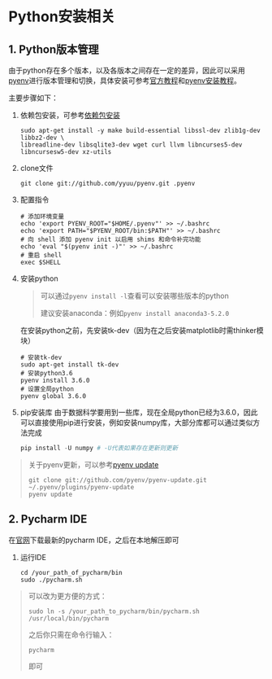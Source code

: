 # Python安装相关

## 1. Python版本管理

由于python存在多个版本，以及各版本之间存在一定的差异，因此可以采用[pyenv](https://github.com/yyuu/pyenv)进行版本管理和切换，具体安装可参考[官方教程](https://github.com/yyuu/pyenv)和[pyenv安装教程](https://my.oschina.net/lionets/blog/267469)。

主要步骤如下：

1. 依赖包安装，可参考[依赖包安装](https://github.com/yyuu/pyenv/wiki/Common-build-problems#requirements)

   ```shell
   sudo apt-get install -y make build-essential libssl-dev zlib1g-dev libbz2-dev \
   libreadline-dev libsqlite3-dev wget curl llvm libncurses5-dev libncursesw5-dev xz-utils
   ```

2. clone文件

   ```shell
   git clone git://github.com/yyuu/pyenv.git .pyenv
   ```

3. 配置指令

   ```shell
   # 添加环境变量
   echo 'export PYENV_ROOT="$HOME/.pyenv"' >> ~/.bashrc
   echo 'export PATH="$PYENV_ROOT/bin:$PATH"' >> ~/.bashrc
   # 向 shell 添加 pyenv init 以启用 shims 和命令补完功能
   echo 'eval "$(pyenv init -)"' >> ~/.bashrc
   # 重启 shell
   exec $SHELL
   ```

4. 安装python

   > 可以通过`pyenv install -l`查看可以安装哪些版本的python
   >
   > 建议安装anaconda：例如`pyenv install anaconda3-5.2.0`
   >
   
   在安装python之前，先安装tk-dev（因为在之后安装matplotlib时需thinker模块）

   ```shell
   # 安装tk-dev
   sudo apt-get install tk-dev
   # 安装python3.6
   pyenv install 3.6.0
   # 设置全局python
   pyenv global 3.6.0
   ```

5. pip安装库
   由于数据科学要用到一些库，现在全局python已经为3.6.0，因此可以直接使用pip进行安装，例如安装numpy库，大部分库都可以通过类似方法完成

   ```python
   pip install -U numpy # -U代表如果存在更新则更新
   ```

> 关于pyenv更新，可以参考[pyenv update](https://github.com/pyenv/pyenv-update)
>
> ```shell
> git clone git://github.com/pyenv/pyenv-update.git ~/.pyenv/plugins/pyenv-update
> pyenv update
> ```

## 2. Pycharm IDE

在[官网](https://www.jetbrains.com/pycharm/)下载最新的pycharm IDE，之后在本地解压即可

1. 运行IDE

   ```shell
   cd /your_path_of_pycharm/bin
   sudo ./pycharm.sh
   ```

> 可以改为更方便的方式：
>
> ```shell
> sudo ln -s /your_path_to_pycharm/bin/pycharm.sh /usr/local/bin/pycharm
> ```
>
> 之后你只需在命令行输入：
>
> ```shell
> pycharm
> ```
>
> 即可

